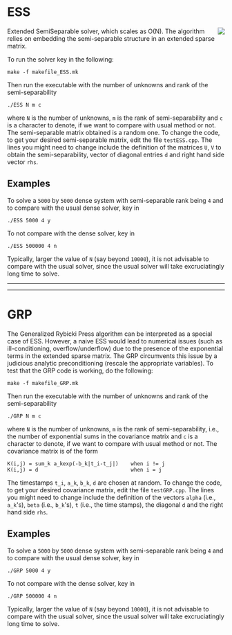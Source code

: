 ESS
===
<img style="float: right" src="https://github.com/sivaramambikasaran/ESS/raw/master/display.png" />

Extended SemiSeparable solver, which scales as O(N). The algorithm relies on embedding the semi-separable structure in an extended sparse matrix.

To run the solver key in the following:

	make -f makefile_ESS.mk

Then run the executable with the number of unknowns and rank of the semi-separability

	./ESS N m c

where `N` is the number of unknowns, `m` is the rank of semi-separability and `c` is a character to denote, if we want to compare with usual method or not. The semi-separable matrix obtained is a random one. To change the code, to get your desired semi-separable matrix, edit the file `testESS.cpp`. The lines you might need to change include the definition of the matrices `U`, `V` to obtain the semi-separability, vector of diagonal entries `d` and right hand side vector `rhs`.

Examples
--------
To solve a `5000` by `5000` dense system with semi-separable rank being `4` and to compare with the usual dense solver, key in

	./ESS 5000 4 y

To not compare with the dense solver, key in

	./ESS 500000 4 n

Typically, larger the value of `N` (say beyond `10000`), it is not advisable to compare with the usual solver, since the usual solver will take excruciatingly long time to solve.

____________
____________

GRP
===

The Generalized Rybicki Press algorithm can be interpreted as a special case of ESS. However, a naive ESS would lead to numerical issues (such as ill-conditioning, overflow/underflow) due to the presence of the exponential terms in the extended sparse matrix. The GRP circumvents this issue by a judicious analytic preconditioning (rescale the appropriate variables). To test that the GRP code is working, do the following:

	make -f makefile_GRP.mk

Then run the executable with the number of unknowns and rank of the semi-separability

	./GRP N m c

where `N` is the number of unknowns, `m` is the rank of semi-separability, i.e., the number of exponential sums in the covariance matrix and `c` is a character to denote, if we want to compare with usual method or not. The covariance matrix is of the form

	K(i,j) = sum_k a_kexp(-b_k|t_i-t_j|)	when i != j
	K(i,j) = d						 		when i = j

The timestamps `t_i`, `a_k`, `b_k`, `d` are chosen at random. To change the code, to get your desired covariance matrix, edit the file `testGRP.cpp`. The lines you might need to change include the definition of the vectors `alpha` (i.e., `a_k`'s), `beta` (i.e., `b_k`'s), `t` (i.e., the time stamps), the diagonal `d` and the right hand side `rhs`.

Examples
--------
To solve a `5000` by `5000` dense system with semi-separable rank being `4` and to compare with the usual dense solver, key in

	./GRP 5000 4 y

To not compare with the dense solver, key in

	./GRP 500000 4 n

Typically, larger the value of `N` (say beyond `10000`), it is not advisable to compare with the usual solver, since the usual solver will take excruciatingly long time to solve.